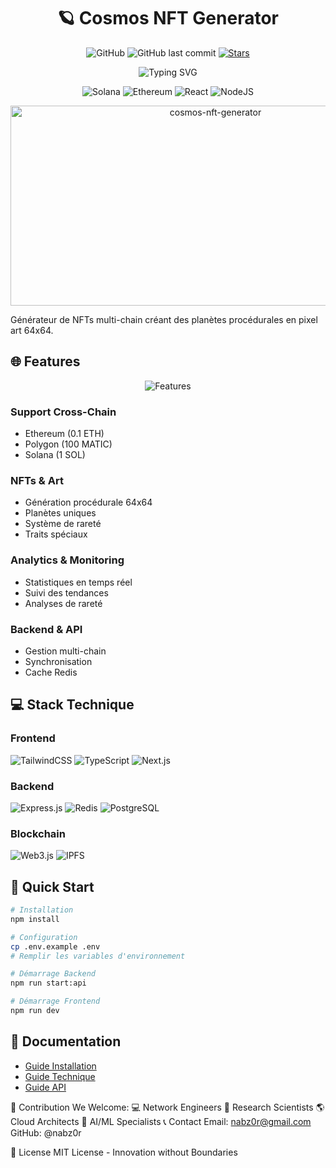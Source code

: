 <div align="center">

# 🪐 Cosmos NFT Generator

![GitHub](https://img.shields.io/github/license/nabz0r/cosmos-nft-generator)
![GitHub last commit](https://img.shields.io/github/last-commit/nabz0r/cosmos-nft-generator)
[![Stars](https://img.shields.io/github/stars/nabz0r/cosmos-nft-generator)](https://github.com/nabz0r/cosmos-nft-generator/stargazers)

<img src="https://readme-typing-svg.demolab.com?font=Fira+Code&size=30&duration=3000&pause=1000&color=F7F7F7&center=true&vCenter=true&width=435&lines=Cosmos+NFT+Generator;Créez+des+planètes+uniques;Support+multi-chain" alt="Typing SVG" />

![Solana](https://img.shields.io/badge/Solana-black?style=for-the-badge&logo=solana)
![Ethereum](https://img.shields.io/badge/Ethereum-3C3C3D?style=for-the-badge&logo=ethereum)
![React](https://img.shields.io/badge/React-20232A?style=for-the-badge&logo=react)
![NodeJS](https://img.shields.io/badge/Node.js-43853D?style=for-the-badge&logo=node.js)

<img src="https://socialify.git.ci/nabz0r/cosmos-nft-generator/image?description=1&font=Source%20Code%20Pro&forks=1&issues=1&language=1&name=1&owner=1&pattern=Circuit%20Board&stargazers=1&theme=Dark" alt="cosmos-nft-generator" width="640" height="320" />

</div>

Générateur de NFTs multi-chain créant des planètes procédurales en pixel art 64x64.

## 🌐 Features

<div align="center">
  <img src="https://via.placeholder.com/600x300/0d1117/ffffff?text=Support+Multi-Chain" alt="Features" />
</div>

### Support Cross-Chain
- Ethereum (0.1 ETH)
- Polygon (100 MATIC)
- Solana (1 SOL)

### NFTs & Art
- Génération procédurale 64x64
- Planètes uniques
- Système de rareté
- Traits spéciaux

### Analytics & Monitoring
- Statistiques en temps réel
- Suivi des tendances
- Analyses de rareté

### Backend & API
- Gestion multi-chain
- Synchronisation
- Cache Redis

## 💻 Stack Technique

### Frontend
![TailwindCSS](https://img.shields.io/badge/Tailwind_CSS-38B2AC?style=for-the-badge&logo=tailwind-css)
![TypeScript](https://img.shields.io/badge/TypeScript-007ACC?style=for-the-badge&logo=typescript)
![Next.js](https://img.shields.io/badge/Next.js-000000?style=for-the-badge&logo=next.js)

### Backend
![Express.js](https://img.shields.io/badge/Express.js-404D59?style=for-the-badge)
![Redis](https://img.shields.io/badge/Redis-DC382D?style=for-the-badge&logo=redis)
![PostgreSQL](https://img.shields.io/badge/PostgreSQL-316192?style=for-the-badge&logo=postgresql)

### Blockchain
![Web3.js](https://img.shields.io/badge/Web3.js-F16822?style=for-the-badge&logo=web3.js)
![IPFS](https://img.shields.io/badge/IPFS-65C2CB?style=for-the-badge&logo=ipfs)

## 🚀 Quick Start

```bash
# Installation
npm install

# Configuration
cp .env.example .env
# Remplir les variables d'environnement

# Démarrage Backend
npm run start:api

# Démarrage Frontend
npm run dev
```

## 📑 Documentation

- [Guide Installation](docs/INSTALLATION.md)
- [Guide Technique](docs/TECHNICAL.md)
- [Guide API](docs/API.md)

🤝 Contribution
We Welcome:
💻 Network Engineers
👀 Research Scientists
🌎 Cloud Architects
🤖 AI/ML Specialists
📞 Contact
Email: nabz0r@gmail.com GitHub: @nabz0r

📜 License
MIT License - Innovation without Boundaries
